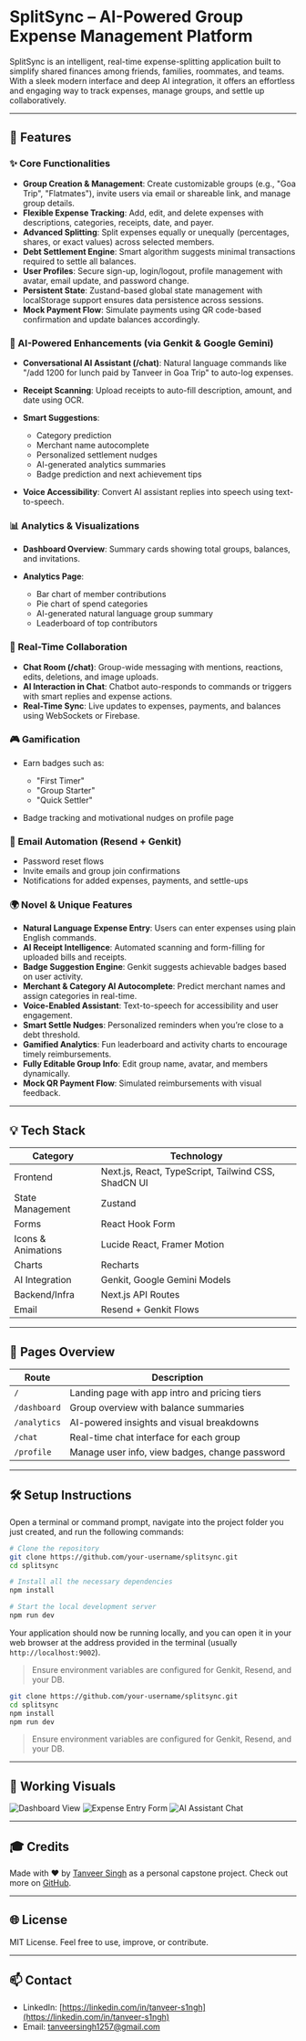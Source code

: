 # SplitSync – AI-Powered Group Expense Management Platform

SplitSync is an intelligent, real-time expense-splitting application built to simplify shared finances among friends, families, roommates, and teams. With a sleek modern interface and deep AI integration, it offers an effortless and engaging way to track expenses, manage groups, and settle up collaboratively.

---

## 🌟 Features

### ✨ Core Functionalities

* **Group Creation & Management**: Create customizable groups (e.g., "Goa Trip", "Flatmates"), invite users via email or shareable link, and manage group details.
* **Flexible Expense Tracking**: Add, edit, and delete expenses with descriptions, categories, receipts, date, and payer.
* **Advanced Splitting**: Split expenses equally or unequally (percentages, shares, or exact values) across selected members.
* **Debt Settlement Engine**: Smart algorithm suggests minimal transactions required to settle all balances.
* **User Profiles**: Secure sign-up, login/logout, profile management with avatar, email update, and password change.
* **Persistent State**: Zustand-based global state management with localStorage support ensures data persistence across sessions.
* **Mock Payment Flow**: Simulate payments using QR code-based confirmation and update balances accordingly.

### 🤖 AI-Powered Enhancements (via Genkit & Google Gemini)

* **Conversational AI Assistant (/chat)**: Natural language commands like "/add 1200 for lunch paid by Tanveer in Goa Trip" to auto-log expenses.
* **Receipt Scanning**: Upload receipts to auto-fill description, amount, and date using OCR.
* **Smart Suggestions**:

  * Category prediction
  * Merchant name autocomplete
  * Personalized settlement nudges
  * AI-generated analytics summaries
  * Badge prediction and next achievement tips
* **Voice Accessibility**: Convert AI assistant replies into speech using text-to-speech.

### 📊 Analytics & Visualizations

* **Dashboard Overview**: Summary cards showing total groups, balances, and invitations.
* **Analytics Page**:

  * Bar chart of member contributions
  * Pie chart of spend categories
  * AI-generated natural language group summary
  * Leaderboard of top contributors

### 💬 Real-Time Collaboration

* **Chat Room (/chat)**: Group-wide messaging with mentions, reactions, edits, deletions, and image uploads.
* **AI Interaction in Chat**: Chatbot auto-responds to commands or triggers with smart replies and expense actions.
* **Real-Time Sync**: Live updates to expenses, payments, and balances using WebSockets or Firebase.

### 🎮 Gamification

* Earn badges such as:

  * "First Timer"
  * "Group Starter"
  * "Quick Settler"
* Badge tracking and motivational nudges on profile page

### 📧 Email Automation (Resend + Genkit)

* Password reset flows
* Invite emails and group join confirmations
* Notifications for added expenses, payments, and settle-ups

### 🌍 Novel & Unique Features

* **Natural Language Expense Entry**: Users can enter expenses using plain English commands.
* **AI Receipt Intelligence**: Automated scanning and form-filling for uploaded bills and receipts.
* **Badge Suggestion Engine**: Genkit suggests achievable badges based on user activity.
* **Merchant & Category AI Autocomplete**: Predict merchant names and assign categories in real-time.
* **Voice-Enabled Assistant**: Text-to-speech for accessibility and user engagement.
* **Smart Settle Nudges**: Personalized reminders when you’re close to a debt threshold.
* **Gamified Analytics**: Fun leaderboard and activity charts to encourage timely reimbursements.
* **Fully Editable Group Info**: Edit group name, avatar, and members dynamically.
* **Mock QR Payment Flow**: Simulated reimbursements with visual feedback.

---

## 💡 Tech Stack

| Category           | Technology                                          |
| ------------------ | --------------------------------------------------- |
| Frontend           | Next.js, React, TypeScript, Tailwind CSS, ShadCN UI |
| State Management   | Zustand                                             |
| Forms              | React Hook Form                                     |
| Icons & Animations | Lucide React, Framer Motion                         |
| Charts             | Recharts                                            |
| AI Integration     | Genkit, Google Gemini Models                        |
| Backend/Infra      | Next.js API Routes                                  |
| Email              | Resend + Genkit Flows                               |

---

## 📅 Pages Overview

| Route        | Description                                    |
| ------------ | ---------------------------------------------- |
| `/`          | Landing page with app intro and pricing tiers  |
| `/dashboard` | Group overview with balance summaries          |
| `/analytics` | AI-powered insights and visual breakdowns      |
| `/chat`      | Real-time chat interface for each group        |
| `/profile`   | Manage user info, view badges, change password |

---

## 🛠️ Setup Instructions

Open a terminal or command prompt, navigate into the project folder you just created, and run the following commands:

```bash
# Clone the repository
git clone https://github.com/your-username/splitsync.git
cd splitsync

# Install all the necessary dependencies
npm install

# Start the local development server
npm run dev
```

Your application should now be running locally, and you can open it in your web browser at the address provided in the terminal (usually `http://localhost:9002`).

> Ensure environment variables are configured for Genkit, Resend, and your DB.

```bash
git clone https://github.com/your-username/splitsync.git
cd splitsync
npm install
npm run dev
```

> Ensure environment variables are configured for Genkit, Resend, and your DB.

---

## 🎥 Working Visuals

![Dashboard View](https://your-image-link.com/dashboard.png)
![Expense Entry Form](https://your-image-link.com/expense-form.gif)
![AI Assistant Chat](https://your-image-link.com/ai-chat.gif)

---

## 🎓 Credits

Made with ❤️ by [Tanveer Singh](https://linkedin.com/in/tanveer-s1ngh) as a personal capstone project. Check out more on [GitHub](https://github.com/tanveersingh1257).

---

## 🌐 License

MIT License. Feel free to use, improve, or contribute.

---

## 📫 Contact

* LinkedIn: [https://linkedin.com/in/tanveer-s1ngh](https://linkedin.com/in/tanveer-s1ngh)
* Email: [tanveersingh1257@gmail.com](mailto:tanveersingh1257@gmail.com)

